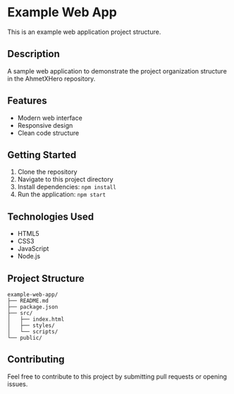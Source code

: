 # Example Web App

This is an example web application project structure.

## Description

A sample web application to demonstrate the project organization structure in the AhmetXHero repository.

## Features

- Modern web interface
- Responsive design
- Clean code structure

## Getting Started

1. Clone the repository
2. Navigate to this project directory
3. Install dependencies: `npm install`
4. Run the application: `npm start`

## Technologies Used

- HTML5
- CSS3
- JavaScript
- Node.js

## Project Structure

```
example-web-app/
├── README.md
├── package.json
├── src/
│   ├── index.html
│   ├── styles/
│   └── scripts/
└── public/
```

## Contributing

Feel free to contribute to this project by submitting pull requests or opening issues.
